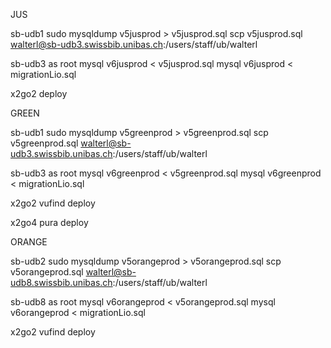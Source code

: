 JUS

sb-udb1
sudo mysqldump v5jusprod > v5jusprod.sql
scp v5jusprod.sql walterl@sb-udb3.swissbib.unibas.ch:/users/staff/ub/walterl

sb-udb3 as root
mysql v6jusprod < v5jusprod.sql
mysql v6jusprod < migrationLio.sql

x2go2
deploy

GREEN

sb-udb1
sudo mysqldump v5greenprod > v5greenprod.sql
scp v5greenprod.sql walterl@sb-udb3.swissbib.unibas.ch:/users/staff/ub/walterl

sb-udb3 as root
mysql v6greenprod < v5greenprod.sql
mysql v6greenprod < migrationLio.sql

x2go2
vufind deploy

x2go4
pura deploy

ORANGE

sb-udb2
sudo mysqldump v5orangeprod > v5orangeprod.sql
scp v5orangeprod.sql walterl@sb-udb8.swissbib.unibas.ch:/users/staff/ub/walterl

sb-udb8 as root
mysql v6orangeprod < v5orangeprod.sql
mysql v6orangeprod < migrationLio.sql

x2go2
vufind deploy







